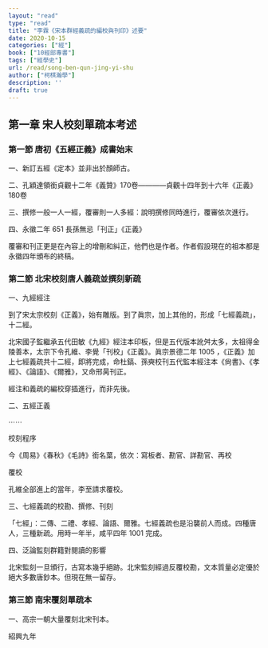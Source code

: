 ```yaml
---
layout: "read"
type: "read"
title: "李霖《宋本群經義疏的編校與刊印》述要"
date: 2020-10-15
categories: ["經"]
book: ["10經部專書"]
tags: ["經學史"]
url: /read/song-ben-qun-jing-yi-shu
author: ["柯棋瀚學"]
description: ''
draft: true
---
```


## 第一章 宋人校刻單疏本考述

### 第一節 唐初《五經正義》成書始末

一、新訂五經《定本》並非出於顏師古。

二、孔穎達領銜貞觀十二年《義贊》170卷————貞觀十四年到十六年《正義》180卷

三、撰修一般一人一經，覆審則一人多經：說明撰修同時進行，覆審依次進行。

四、永徽二年 651 長孫無忌「刊正」《正義》

覆審和刊正更是在內容上的增刪和糾正，他們也是作者。作者假設現在的祖本都是永徽四年頒布的終稿。

### 第二節 北宋校刻唐人義疏並撰刻新疏

一、九經經注

到了宋太宗校刻《正義》，始有雕版。到了眞宗，加上其他的，形成「七經義疏」，十二經。

北宋國子監繼承五代田敏《九經》經注本印板，但是五代版本訛舛太多，太祖得金陵善本，太宗下令孔維、李覺「刊校」《正義》。眞宗景德二年 1005 ，《正義》加上七經義疏共十二經，即將完成，命杜鎬、孫奭校刊五代監本經注本《尙書》、《孝經》、《論語》、《爾雅》，又命邢昺刊正。

經注和義疏的編校穿插進行，而非先後。

二、五經正義

⋯⋯

校刻程序

今《周易》《春秋》《毛詩》銜名葉，依次：寫板者、勘官、詳勘官、再校

覆校

孔維全部進上的當年，李至請求覆校。

三、七經義疏的校勘、撰修、刊刻

「七經」：二傳、二禮、孝經、論語、爾雅。七經義疏也是沿襲前人而成。四種唐人，三種新疏。用時一年半，咸平四年 1001 完成。

四、泛論監刻群籍對閱讀的影響

北宋監刻一旦頒行，古寫本幾乎絕跡。北宋監刻經過反覆校勘，文本質量必定優於絕大多數唐鈔本。但現在無一留存。

### 第三節 南宋覆刻單疏本

一、高宗一朝大量覆刻北宋刊本。

紹興九年

























